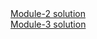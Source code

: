 <html>
  <body>
    <a href="https://adlocked.github.io/coursera-test/module_2 solution">Module-2 solution</a>
    <br>
    <a href="https://adlocked.github.io/coursera-test/module-3_solution/index.html">Module-3 solution</a>
  </body>
  </html>

